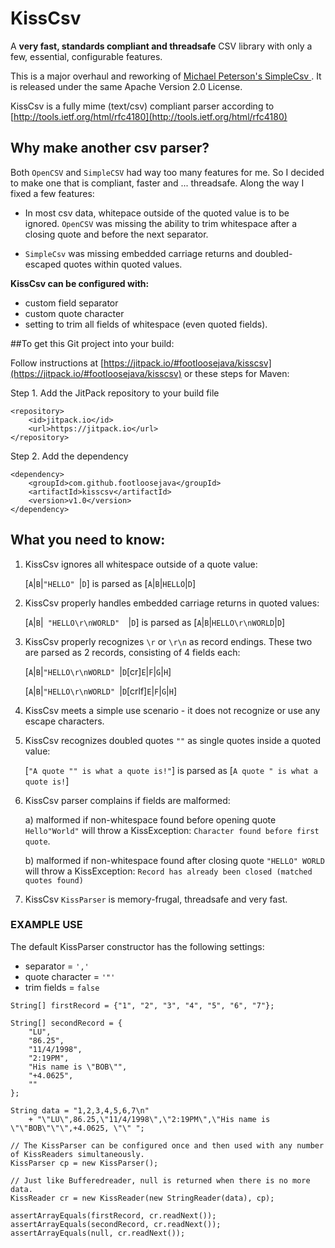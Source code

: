 KissCsv
=======

A **very fast, standards compliant and threadsafe** CSV library with only a few, essential, configurable features.

This is a major overhaul and reworking of [Michael Peterson's SimpleCsv ](https://github.com/quux00/simplecsv). It is released under the same Apache Version 2.0 License.

KissCsv is a fully mime (text/csv) compliant parser according to [http://tools.ietf.org/html/rfc4180](http://tools.ietf.org/html/rfc4180) 

## Why make another csv parser?

Both `OpenCSV` and `SimpleCSV` had way too many features for me. So I decided to make one that is compliant, faster and ... threadsafe. Along the way I fixed a few features:

- In most csv data, whitepace outside of the quoted value is to be ignored. `OpenCSV` was missing the ability to trim whitespace 
after a closing quote and before the next separator. 

- `SimpleCsv` was missing embedded carriage returns and doubled-escaped quotes within quoted values.

**KissCsv can be configured with:**
 - custom field separator
 - custom quote character
 - setting to trim all fields of whitespace (even quoted fields).
 
##To get this Git project into your build:
 
Follow instructions at [https://jitpack.io/#footloosejava/kisscsv](https://jitpack.io/#footloosejava/kisscsv) or these steps for Maven:
 
Step 1. Add the JitPack repository to your build file

```
<repository>
    <id>jitpack.io</id>
    <url>https://jitpack.io</url>
</repository>
```
Step 2. Add the dependency

```
<dependency>
    <groupId>com.github.footloosejava</groupId>
    <artifactId>kisscsv</artifactId>
    <version>v1.0</version>
</dependency>
```

## What you need to know:

1) KissCsv ignores all whitespace outside of a quote value:

      [`A`|`B`|` "HELLO"  `|`D`] is parsed as [`A`|`B`|`HELLO`|`D`]

2) KissCsv properly handles embedded carriage returns in quoted values:

      [`A`|`B`|`  "HELLO\r\nWORLD"   `|`D`] is parsed as [`A`|`B`|`HELLO\r\nWORLD`|`D`] 

3) KissCsv properly recognizes `\r` or `\r\n` as record endings. These two are parsed as 2 records, consisting of 4 fields each:

      [`A`|`B`|` "HELLO\r\nWORLD"  `|`D`[cr]`E`|`F`|`G`|`H`]
      
      [`A`|`B`|` "HELLO\r\nWORLD"  `|`D`[crlf]`E`|`F`|`G`|`H`]
      

4) KissCsv meets a simple use scenario - it does not recognize or use any escape characters.

5) KissCsv recognizes doubled quotes `""` as single quotes inside a quoted value:

      [`"A quote "" is what a quote is!"`] is parsed as [`A quote " is what a quote is!`]
      
6) KissCsv parser complains if fields are malformed:

      a) malformed if non-whitespace found before opening quote
      `Hello"World"` will throw a KissException: `Character found before first quote`.
    
      b) malformed if non-whitespace found after closing quote
      `"HELLO" WORLD` will throw a KissException: `Record has already been closed (matched quotes found)`

8) KissCsv `KissParser` is memory-frugal, threadsafe and very fast.

### EXAMPLE USE

The default KissParser constructor has the following settings:
- separator = `','`
- quote character = `'"'`
- trim fields = `false`

```
String[] firstRecord = {"1", "2", "3", "4", "5", "6", "7"};

String[] secondRecord = {
    "LU",
    "86.25",
    "11/4/1998",
    "2:19PM",
    "His name is \"BOB\"",
    "+4.0625",
    ""
};

String data = "1,2,3,4,5,6,7\n"
    + "\"LU\",86.25,\"11/4/1998\",\"2:19PM\",\"His name is \"\"BOB\"\"\",+4.0625, \"\" ";

// The KissParser can be configured once and then used with any number of KissReaders simultaneously.
KissParser cp = new KissParser();

// Just like Bufferedreader, null is returned when there is no more data.
KissReader cr = new KissReader(new StringReader(data), cp);

assertArrayEquals(firstRecord, cr.readNext());
assertArrayEquals(secondRecord, cr.readNext());
assertArrayEquals(null, cr.readNext());
```
